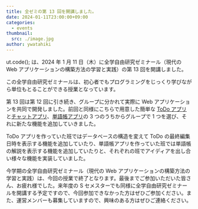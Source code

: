 ```yaml
---
title: 全ゼミの第 13 回を開講しました。
date: 2024-01-11T23:00:00+09:00
categories:
  - events
thumbnail:
  src: ./image.jpg
author: ywatahiki
---
```


ut.code(); は、2024 年 1 月 11 日（木）に全学自由研究ゼミナール（現代の Web アプリケーションの構築方法の学習と実践）の第 13 回を開講しました。

この全学自由研究ゼミナールは、初心者でもプログラミングをじっくり学びながら単位もとることができる授業となっています。

第 13 回は第 12 回に引き続き、グループに分かれて実際に Web アプリケーションを共同で開発しました。前回と同様にこちらで用意した簡単な [ToDo アプリ](https://github.com/utokyo-web-dev-2023a/template-todo)と[チャットアプリ](https://github.com/utokyo-web-dev-2023a/template-chat)、[単語帳アプリ](https://github.com/utokyo-web-dev-2023a/template-flashcard)の 3 つのうちからグループで 1 つを選び、それに新たな機能を追加していきました。

ToDo アプリを作っていた班ではデータベースの構造を変えて ToDo の最終編集日時を表示する機能を追加していたり、単語帳アプリを作っていた班では単語帳の解説を表示する機能を追加していたりと、それぞれの班でアイディアを出し合い様々な機能を実装していました。

今学期の全学自由研究ゼミナール（現代の Web アプリケーションの構築方法の学習と実践）は、今回の授業で終了となります。最後までご参加いただいた皆さん、お疲れ様でした。来年度の S セメスターでも同様に全学自由研究ゼミナールを開講する予定ですので、今回参加できなかった方はぜひご参加ください。また、運営メンバーも募集していますので、興味のある方はぜひご連絡ください。
